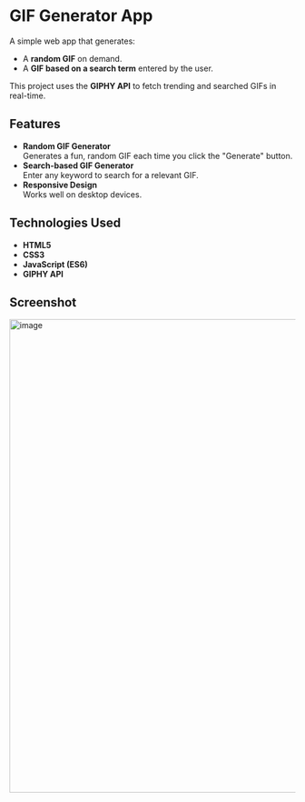 # GIF Generator App

A simple web app that generates:
- A **random GIF** on demand.
- A **GIF based on a search term** entered by the user.  

This project uses the **GIPHY API** to fetch trending and searched GIFs in real-time.


## Features
- **Random GIF Generator**  
  Generates a fun, random GIF each time you click the "Generate" button.
- **Search-based GIF Generator**  
  Enter any keyword to search for a relevant GIF.
- **Responsive Design**  
  Works well on desktop devices.


## Technologies Used
- **HTML5**
- **CSS3**
- **JavaScript (ES6)**
- **GIPHY API**


## Screenshot
<img width="1815" height="833" alt="image" src="https://github.com/user-attachments/assets/8b567d09-d272-46ce-8775-d966d361981f" />
